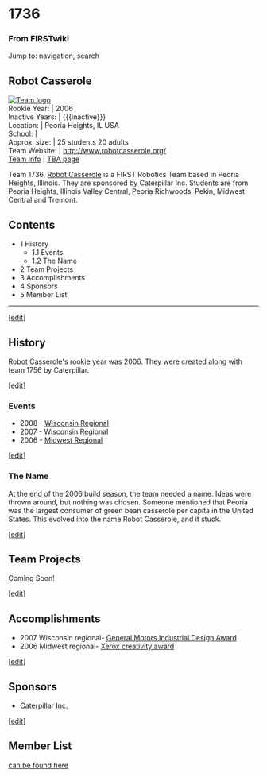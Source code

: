 # 1736

### From FIRSTwiki

Jump to: navigation, search

Robot Casserole  
---  
[![Team logo](/media/1/10/Team1736Logo.jpg)](/index.php/Image:Team1736Logo.jpg
"Team logo" )  
Rookie Year: | 2006  
Inactive Years: | {{{inactive}}}  
Location: | Peoria Heights, IL USA  
School: |  
Approx. size: | 25 students 20 adults  
Team Website: | <http://www.robotcasserole.org/>  
[Team Info](https://my.usfirst.org/myarea/index.lasso?page=teaminfo&team=1736
"https://my.usfirst.org/myarea/index.lasso?page=teaminfo&team=1736" ) | [TBA
page](http://www.thebluealliance.net/tbatv/team.php?team=1736
"http://www.thebluealliance.net/tbatv/team.php?team=1736" )  
  
  

  
Team 1736, [Robot Casserole](http://robotcasserole.org/|
"http://robotcasserole.org/|" ) is a FIRST Robotics Team based in Peoria
Heights, Illinois. They are sponsored by Caterpillar Inc. Students are from
Peoria Heights, Illinois Valley Central, Peoria Richwoods, Pekin, Midwest
Central and Tremont.

## Contents

  * 1 History
    * 1.1 Events
    * 1.2 The Name
  * 2 Team Projects
  * 3 Accomplishments
  * 4 Sponsors
  * 5 Member List  
---  
  
[[edit](/index.php?title=1736&action=edit&section=1 "Edit section: History" )]

## History

Robot Casserole's rookie year was 2006. They were created along with team 1756
by Caterpillar.

[[edit](/index.php?title=1736&action=edit&section=2 "Edit section: Events" )]

### Events

  * 2008 - [Wisconsin Regional](/index.php/Wisconsin_Regional "Wisconsin Regional" )
  * 2007 - [Wisconsin Regional](/index.php/Wisconsin_Regional "Wisconsin Regional" )
  * 2006 - [Midwest Regional](/index.php/Midwest_Regional "Midwest Regional" )

[[edit](/index.php?title=1736&action=edit&section=3 "Edit section: The Name"
)]

### The Name

At the end of the 2006 build season, the team needed a name. Ideas were thrown
around, but nothing was chosen. Someone mentioned that Peoria was the largest
consumer of green bean casserole per capita in the United States. This evolved
into the name Robot Casserole, and it stuck.

[[edit](/index.php?title=1736&action=edit&section=4 "Edit section: Team
Projects" )]

## Team Projects

Coming Soon!

[[edit](/index.php?title=1736&action=edit&section=5 "Edit section:
Accomplishments" )]

## Accomplishments

  * 2007 Wisconsin regional- [General Motors Industrial Design Award](/index.php/General_Motors_Industrial_Design_Award "General Motors Industrial Design Award" )
  * 2006 Midwest regional- [Xerox creativity award](/index.php?title=Xerox_creativity_award&action=edit "Xerox creativity award" )

[[edit](/index.php?title=1736&action=edit&section=6 "Edit section: Sponsors"
)]

## Sponsors

  * [Caterpillar Inc.](http://www.cat.com/cda/layout?m=8703&x=7| "http://www.cat.com/cda/layout?m=8703&x=7|" )

[[edit](/index.php?title=1736&action=edit&section=7 "Edit section: Member
List" )]

## Member List

[can be found here](http://www.robotcasserole.org/Members.htm
"http://www.robotcasserole.org/Members.htm" )

